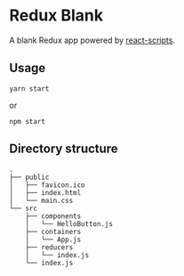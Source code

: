 
# Redux Blank

A blank Redux app powered by [react-scripts].

## Usage

```
yarn start
```

or


```
npm start
```

## Directory structure

```
.
├── public
│   ├── favicon.ico
│   ├── index.html
│   └── main.css
└── src
    ├── components
    │   └── HelloButton.js
    ├── containers
    │   └── App.js
    ├── reducers
    │   └── index.js
    └── index.js
```

[react-scripts]: https://github.com/facebookincubator/create-react-app "a node.js script"
